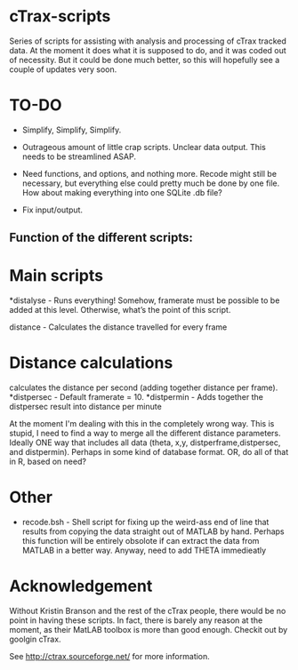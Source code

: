 # cTrax-scripts

Series of scripts for assisting with analysis and processing of cTrax tracked data.
At the moment it does what it is supposed to do, and it was coded out of necessity. But it could be done much better, so this will hopefully see a couple of updates very soon.

# TO-DO

* Simplify, Simplify, Simplify.

* Outrageous amount of little crap scripts. Unclear data output. This needs to be streamlined ASAP.

* Need functions, and options, and nothing more. Recode might still be necessary, but everything else could pretty much be done by one file. How about making everything into one SQLite .db file?

* Fix input/output.

## Function of the different scripts:

# Main scripts
*distalyse -  Runs everything! Somehow, framerate must be possible to be added at this level. Otherwise, what’s the point of this script.

distance - Calculates the distance travelled for every frame

# Distance calculations
calculates the distance per second (adding together distance per frame).
*distpersec - Default framerate = 10.
*distpermin - Adds together the distpersec result into distance per minute

At the moment I'm dealing with this in the completely wrong way.
This is stupid, I need to find a way to merge all the different distance parameters.
Ideally ONE way that includes all data (theta, x,y, distperframe,distpersec, and distpermin).
Perhaps in some kind of database format. OR, do all of that in R, based on need?

# Other

* recode.bsh - Shell script for fixing up the weird-ass end of line that results from copying the data straight out of MATLAB by hand. Perhaps this function will be entirely obsolote if can extract the data from MATLAB in a better way. Anyway, need to add THETA immedieatly

# Acknowledgement

Without Kristin Branson and the rest of the cTrax people, there would be no point in having these scripts. In fact, there is barely any reason at the moment, as their MatLAB toolbox is more than good enough. Checkit out by goolgin cTrax.

See http://ctrax.sourceforge.net/ for more information.